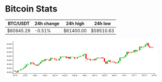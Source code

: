 # Bitcoin Stats

BTC/USDT|24h change|24h high|24h low|
|---|---|---|---|
|$60945.29|-0.51%|$61400.00|$59510.63|

<img src="./chart.svg">
